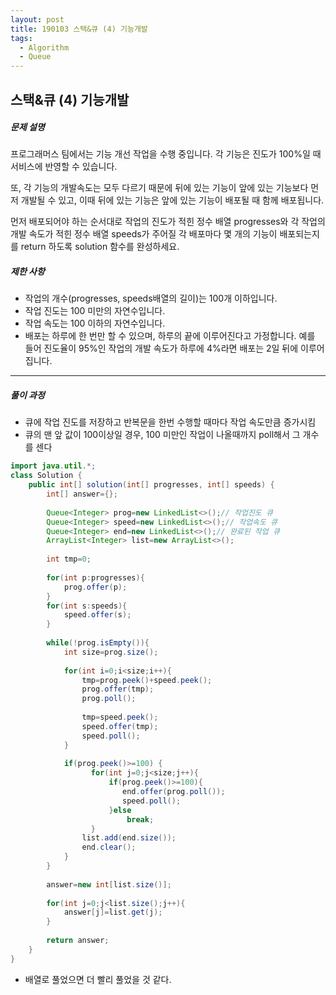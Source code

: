```yaml
---
layout: post
title: 190103 스택&큐 (4) 기능개발
tags:
  - Algorithm
  - Queue	
---
```

## 스택&큐 (4)  기능개발

##### 문제 설명

프로그래머스 팀에서는 기능 개선 작업을 수행 중입니다. 각 기능은 진도가 100%일 때 서비스에 반영할 수 있습니다.

또, 각 기능의 개발속도는 모두 다르기 때문에 뒤에 있는 기능이 앞에 있는 기능보다 먼저 개발될 수 있고, 이때 뒤에 있는 기능은 앞에 있는 기능이 배포될 때 함께 배포됩니다.

먼저 배포되어야 하는 순서대로 작업의 진도가 적힌 정수 배열 progresses와 각 작업의 개발 속도가 적힌 정수 배열 speeds가 주어질 각 배포마다 몇 개의 기능이 배포되는지를 return 하도록 solution 함수를 완성하세요.

##### 제한 사항

- 작업의 개수(progresses, speeds배열의 길이)는 100개 이하입니다.
- 작업 진도는 100 미만의 자연수입니다.
- 작업 속도는 100 이하의 자연수입니다.
- 배포는 하루에 한 번만 할 수 있으며, 하루의 끝에 이루어진다고 가정합니다. 예를 들어 진도율이 95%인 작업의 개발 속도가 하루에 4%라면 배포는 2일 뒤에 이루어집니다.



------

##### 풀이 과정

- 큐에 작업 진도를 저장하고 반복문을 한번 수행할 때마다 작업 속도만큼 증가시킴
- 큐의 맨 앞 값이 100이상일 경우, 100 미만인 작업이 나올때까지 poll해서 그 개수를 센다



```java
import java.util.*;
class Solution {
    public int[] solution(int[] progresses, int[] speeds) {
        int[] answer={};
        
        Queue<Integer> prog=new LinkedList<>();// 작업진도 큐
        Queue<Integer> speed=new LinkedList<>();// 작업속도 큐
        Queue<Integer> end=new LinkedList<>();// 완료된 작업 큐
        ArrayList<Integer> list=new ArrayList<>();
        
        int tmp=0;
        
        for(int p:progresses){
            prog.offer(p);
        }
        for(int s:speeds){
            speed.offer(s);
        }
        
        while(!prog.isEmpty()){
            int size=prog.size();
            
            for(int i=0;i<size;i++){
            	tmp=prog.peek()+speed.peek();
                prog.offer(tmp);
                prog.poll();
                
                tmp=speed.peek();
                speed.offer(tmp);
                speed.poll();
            }
            
	        if(prog.peek()>=100) {
	              for(int j=0;j<size;j++){
                      if(prog.peek()>=100){
                         end.offer(prog.poll());
                         speed.poll();
                      }else
                          break;
                  }
                list.add(end.size());
                end.clear();
	        }
        }
        
        answer=new int[list.size()];
        
        for(int j=0;j<list.size();j++){
            answer[j]=list.get(j);
        }
        
        return answer;
    }
}
```



- 배열로 풀었으면 더 빨리 풀었을 것 같다.
